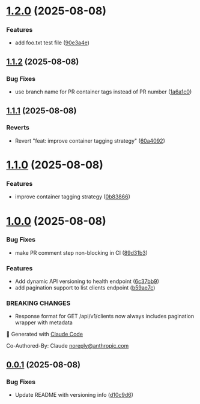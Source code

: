 # [1.2.0](https://github.com/gjaminon-go-labs/billing-api/compare/v1.1.2...v1.2.0) (2025-08-08)


### Features

* add foo.txt test file ([90e3a4e](https://github.com/gjaminon-go-labs/billing-api/commit/90e3a4e975a288b1db6109268308b0586ab76448))

## [1.1.2](https://github.com/gjaminon-go-labs/billing-api/compare/v1.1.1...v1.1.2) (2025-08-08)


### Bug Fixes

* use branch name for PR container tags instead of PR number ([1a6a1c0](https://github.com/gjaminon-go-labs/billing-api/commit/1a6a1c02c4d1eaa6853654144b15dfa18d2f0206))

## [1.1.1](https://github.com/gjaminon-go-labs/billing-api/compare/v1.1.0...v1.1.1) (2025-08-08)


### Reverts

* Revert "feat: improve container tagging strategy" ([60a4092](https://github.com/gjaminon-go-labs/billing-api/commit/60a40928029d82ddc71fae080ca3c85cb471e6b0))

# [1.1.0](https://github.com/gjaminon-go-labs/billing-api/compare/v1.0.0...v1.1.0) (2025-08-08)


### Features

* improve container tagging strategy ([0b83866](https://github.com/gjaminon-go-labs/billing-api/commit/0b83866a7845651d9dfa880c5caa748e205b7174))

# [1.0.0](https://github.com/gjaminon-go-labs/billing-api/compare/v0.0.1...v1.0.0) (2025-08-08)


### Bug Fixes

* make PR comment step non-blocking in CI ([89d31b3](https://github.com/gjaminon-go-labs/billing-api/commit/89d31b35277bb0e9257497c2688f23c7a7942485))


### Features

* Add dynamic API versioning to health endpoint ([6c37bb9](https://github.com/gjaminon-go-labs/billing-api/commit/6c37bb9b625a71144b40d6d2242ef557d74bfa6c))
* add pagination support to list clients endpoint ([b59ae7c](https://github.com/gjaminon-go-labs/billing-api/commit/b59ae7c262cca3b88d2085d5c04a67b7f9659b02))


### BREAKING CHANGES

* Response format for GET /api/v1/clients now always includes pagination wrapper with metadata

🤖 Generated with [Claude Code](https://claude.ai/code)

Co-Authored-By: Claude <noreply@anthropic.com>

## [0.0.1](https://github.com/gjaminon-go-labs/billing-api/compare/v0.0.0...v0.0.1) (2025-08-08)


### Bug Fixes

* Update README with versioning info ([d10c9d6](https://github.com/gjaminon-go-labs/billing-api/commit/d10c9d6e0ebb248f99223580ae1863a02db4c254))
